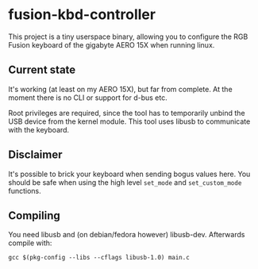 # fusion-kbd-controller

This project is a tiny userspace binary, allowing you to configure the RGB Fusion keyboard of
the gigabyte AERO 15X when running linux.

## Current state

It's working (at least on my AERO 15X), but far from complete.
At the moment there is no CLI or support for d-bus etc.

Root privileges are required, since the tool has to temporarily unbind the USB device from the kernel module.
This tool uses libusb to communicate with the keyboard.

## Disclaimer

It's possible to brick your keyboard when sending bogus values here.
You should be safe when using the high level `set_mode` and `set_custom_mode` functions.

## Compiling

You need libusb and (on debian/fedora however) libusb-dev.
Afterwards compile with:

`gcc $(pkg-config --libs --cflags libusb-1.0) main.c`
